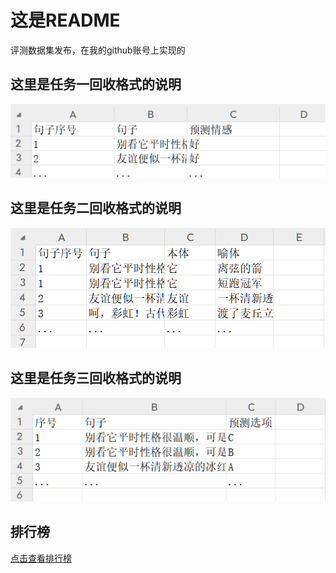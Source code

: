 # 这是README

评测数据集发布，在我的github账号上实现的  

## 这里是任务一回收格式的说明

![CCAC2025 细粒度比拟句情绪分析任务1回收格式.png](https://github.com/dashuai180/-/blob/main/Task1-Recycle.png)

## 这里是任务二回收格式的说明

![CCAC2025 细粒度比拟句情绪分析任务1回收格式.png](https://github.com/dashuai180/-/blob/main/Task2-Recycle.png)

## 这里是任务三回收格式的说明

![CCAC2025 细粒度比拟句情绪分析任务1回收格式.png](https://github.com/dashuai180/-/blob/main/Task3-Recycle.png)

## 排行榜

[点击查看排行榜](https://github.com/dashuai180/-/blob/main/排行榜.md)
